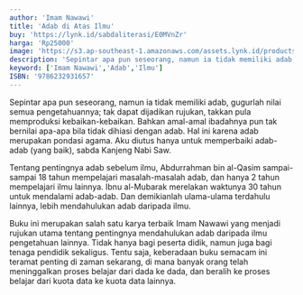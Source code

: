 ```yaml
---
author: 'Imam Nawawi'
title: 'Adab di Atas Ilmu'
buy: 'https://lynk.id/sabdaliterasi/E0MVnZr'
harga: 'Rp25000'
image: 'https://s3.ap-southeast-1.amazonaws.com/assets.lynk.id/products/26-06-2024/1719419856405_5346981'
description: 'Sepintar apa pun seseorang, namun ia tidak memiliki adab, gugurlah nilai semua pengetahuannya; tak dapat dijadikan rujukan, takkan pula memproduksi kebaikan-kebaikan. '
keyword: ['Imam Nawawi','Adab','Ilmu']
ISBN: '9786232931657'
---
```

<p>Sepintar apa pun seseorang, namun ia tidak memiliki adab, gugurlah nilai semua pengetahuannya; tak dapat dijadikan rujukan, takkan pula memproduksi kebaikan-kebaikan. Bahkan amal-amal ibadahnya pun tak bernilai apa-apa bila tidak dihiasi dengan adab. Hal ini karena adab merupakan pondasi agama. Aku diutus hanya untuk memperbaiki adab-adab (yang baik), sabda Kanjeng Nabi Saw.</p><p>Tentang pentingnya adab sebelum ilmu, Abdurrahman bin al-Qasim sampai-sampai 18 tahun mempelajari masalah-masalah adab, dan hanya 2 tahun mempelajari ilmu lainnya. Ibnu al-Mubarak merelakan waktunya 30 tahun untuk mendalami adab-adab. Dan demikianlah ulama-ulama terdahulu lainnya, lebih mendahulukan adab daripada ilmu.</p><p>Buku ini merupakan salah satu karya terbaik Imam Nawawi yang menjadi rujukan utama tentang pentingnya mendahulukan adab daripada ilmu pengetahuan lainnya. Tidak hanya bagi peserta didik, namun juga bagi tenaga pendidik sekaligus. Tentu saja, keberadaan buku semacam ini teramat penting di zaman sekarang, di mana banyak orang telah meninggalkan proses belajar dari dada ke dada, dan beralih ke proses belajar dari kuota data ke kuota data lainnya.</p>
